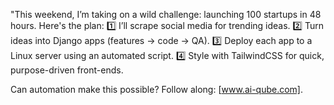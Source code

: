 "This weekend, I’m taking on a wild challenge: launching 100 startups in 48 hours. Here's the plan:
1️⃣ I’ll scrape social media for trending ideas.
2️⃣ Turn ideas into Django apps (features → code → QA).
3️⃣ Deploy each app to a Linux server using an automated script.
4️⃣ Style with TailwindCSS for quick, purpose-driven front-ends.

Can automation make this possible? Follow along: [www.ai-qube.com].